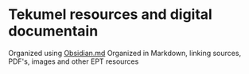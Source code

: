 # Tekumel resources and digital documentain

Organized using [Obsidian.md](https://obsidian.md/)
Organized in Markdown, linking sources, PDF's, images and other EPT resources
